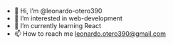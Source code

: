 - 👋 Hi, I’m @leonardo-otero390
- 👀 I’m interested in web-development
- 🌱 I’m currently learning React
- 📫 How to reach me leonardo.otero390@gmail.com

<!---
leonardo-otero390/leonardo-otero390 is a ✨ special ✨ repository because its `README.md` (this file) appears on your GitHub profile.
You can click the Preview link to take a look at your changes.
--->
